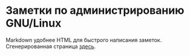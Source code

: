 # Заметки по администрированию GNU/Linux

Markdown удобнее HTML для быстрого написания заметок. Сгенерированная страница [здесь](https://valv.github.io/linux-tricks).
